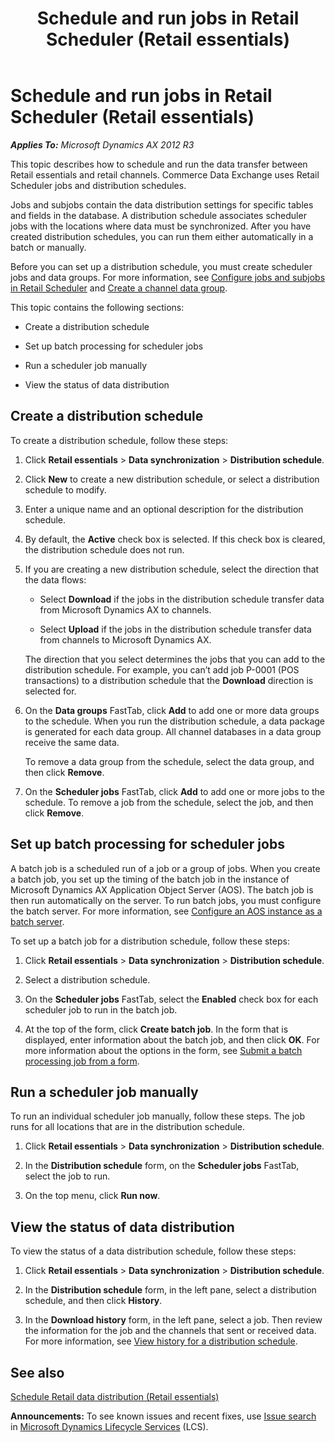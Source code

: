 ﻿---
title: Schedule and run jobs in Retail Scheduler (Retail essentials)
TOCTitle: Schedule and run jobs in Retail Scheduler (Retail essentials)
ms:assetid: a71c9229-3fa8-41b5-b1ed-9534426f81c2
ms:mtpsurl: https://technet.microsoft.com/en-us/library/Dn736928(v=AX.60)
ms:contentKeyID: 62200401
ms.date: 08/15/2014
mtps_version: v=AX.60
f1_keywords:
- 9c603eb2-1a13-4ff1-b9c9-504f051034a8
- a71c9229-3fa8-41b5-b1ed-9534426f81c2
- MsDynAx060.a71c9229-3fa8-41b5-b1ed-9534426f81c2
---

# Schedule and run jobs in Retail Scheduler (Retail essentials) 


_**Applies To:** Microsoft Dynamics AX 2012 R3_

This topic describes how to schedule and run the data transfer between Retail essentials and retail channels. Commerce Data Exchange uses Retail Scheduler jobs and distribution schedules.

Jobs and subjobs contain the data distribution settings for specific tables and fields in the database. A distribution schedule associates scheduler jobs with the locations where data must be synchronized. After you have created distribution schedules, you can run them either automatically in a batch or manually.

Before you can set up a distribution schedule, you must create scheduler jobs and data groups. For more information, see [Configure jobs and subjobs in Retail Scheduler](configure-jobs-and-subjobs-in-retail-scheduler.md) and [Create a channel data group](create-a-channel-data-group.md).

This topic contains the following sections:

  - Create a distribution schedule

  - Set up batch processing for scheduler jobs

  - Run a scheduler job manually

  - View the status of data distribution

## Create a distribution schedule

To create a distribution schedule, follow these steps:

1.  Click **Retail essentials** \> **Data synchronization** \> **Distribution schedule**.

2.  Click **New** to create a new distribution schedule, or select a distribution schedule to modify.

3.  Enter a unique name and an optional description for the distribution schedule.

4.  By default, the **Active** check box is selected. If this check box is cleared, the distribution schedule does not run.

5.  If you are creating a new distribution schedule, select the direction that the data flows:
    
      - Select **Download** if the jobs in the distribution schedule transfer data from Microsoft Dynamics AX to channels.
    
      - Select **Upload** if the jobs in the distribution schedule transfer data from channels to Microsoft Dynamics AX.
    
    The direction that you select determines the jobs that you can add to the distribution schedule. For example, you can’t add job P-0001 (POS transactions) to a distribution schedule that the **Download** direction is selected for.

6.  On the **Data groups** FastTab, click **Add** to add one or more data groups to the schedule. When you run the distribution schedule, a data package is generated for each data group. All channel databases in a data group receive the same data.
    
    To remove a data group from the schedule, select the data group, and then click **Remove**.

7.  On the **Scheduler jobs** FastTab, click **Add** to add one or more jobs to the schedule. To remove a job from the schedule, select the job, and then click **Remove**.

## Set up batch processing for scheduler jobs

A batch job is a scheduled run of a job or a group of jobs. When you create a batch job, you set up the timing of the batch job in the instance of Microsoft Dynamics AX Application Object Server (AOS). The batch job is then run automatically on the server. To run batch jobs, you must configure the batch server. For more information, see [Configure an AOS instance as a batch server](configure-an-aos-instance-as-a-batch-server.md).

To set up a batch job for a distribution schedule, follow these steps:

1.  Click **Retail essentials** \> **Data synchronization** \> **Distribution schedule**.

2.  Select a distribution schedule.

3.  On the **Scheduler jobs** FastTab, select the **Enabled** check box for each scheduler job to run in the batch job.

4.  At the top of the form, click **Create batch job**. In the form that is displayed, enter information about the batch job, and then click **OK**. For more information about the options in the form, see [Submit a batch processing job from a form](submit-a-batch-processing-job-from-a-form.md).

## Run a scheduler job manually

To run an individual scheduler job manually, follow these steps. The job runs for all locations that are in the distribution schedule.

1.  Click **Retail essentials** \> **Data synchronization** \> **Distribution schedule**.

2.  In the **Distribution schedule** form, on the **Scheduler jobs** FastTab, select the job to run.

3.  On the top menu, click **Run now**.

## View the status of data distribution

To view the status of a data distribution schedule, follow these steps:

1.  Click **Retail essentials** \> **Data synchronization** \> **Distribution schedule**.

2.  In the **Distribution schedule** form, in the left pane, select a distribution schedule, and then click **History**.

3.  In the **Download history** form, in the left pane, select a job. Then review the information for the job and the channels that sent or received data. For more information, see [View history for a distribution schedule](view-history-for-a-distribution-schedule.md).

## See also

[Schedule Retail data distribution (Retail essentials)](schedule-retail-data-distribution-retail-essentials.md)

  
**Announcements:** To see known issues and recent fixes, use [Issue search](http://go.microsoft.com/fwlink/?linkid=389258) in [Microsoft Dynamics Lifecycle Services](http://go.microsoft.com/fwlink/?linkid=306505) (LCS).

